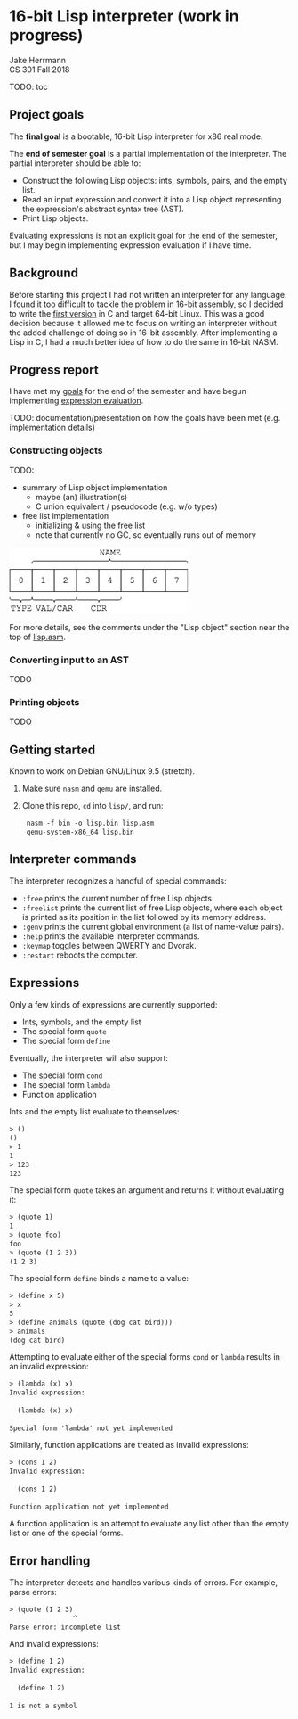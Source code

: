 # 16-bit Lisp interpreter (work in progress)

Jake Herrmann  
CS 301 Fall 2018

TODO: toc

## Project goals

The **final goal** is a bootable, 16-bit Lisp interpreter for x86 real mode.

The **end of semester goal** is a partial implementation of the interpreter.
The partial interpreter should be able to:

- Construct the following Lisp objects: ints, symbols, pairs, and the empty
  list.
- Read an input expression and convert it into a Lisp object representing the
  expression's abstract syntax tree (AST).
- Print Lisp objects.

Evaluating expressions is not an explicit goal for the end of the semester, but
I may begin implementing expression evaluation if I have time.

## Background

Before starting this project I had not written an interpreter for any language.
I found it too difficult to tackle the problem in 16-bit assembly, so I decided
to write the [first version](https://notabug.org/jtherrmann/lisp-in-c) in C and
target 64-bit Linux. This was a good decision because it allowed me to focus on
writing an interpreter without the added challenge of doing so in 16-bit
assembly. After implementing a Lisp in C, I had a much better idea of how to do
the same in 16-bit NASM.

## Progress report

I have met my [goals](#project-goals) for the end of the semester and have
begun implementing [expression evaluation](#expressions).

TODO: documentation/presentation on how the goals have been met (e.g.
implementation details)

### Constructing objects

TODO:
- summary of Lisp object implementation
  - maybe (an) illustration(s)
  - C union equivalent / pseudocode (e.g. w/o types)
- free list implementation
  - initializing & using the free list
  - note that currently no GC, so eventually runs out of memory

![Lisp object](images/lisp-object.png)

For more details, see the comments under the "Lisp object" section near the top
of [lisp.asm](lisp/lisp.asm).

### Converting input to an AST

TODO

### Printing objects

TODO

## Getting started

Known to work on Debian GNU/Linux 9.5 (stretch).

1. Make sure `nasm` and `qemu` are installed.
2. Clone this repo, `cd` into `lisp/`, and run:

        nasm -f bin -o lisp.bin lisp.asm
        qemu-system-x86_64 lisp.bin

## Interpreter commands

The interpreter recognizes a handful of special commands:

- `:free` prints the current number of free Lisp objects.
- `:freelist` prints the current list of free Lisp objects, where each object
  is printed as its position in the list followed by its memory address.
- `:genv` prints the current global environment (a list of name-value pairs).
- `:help` prints the available interpreter commands.
- `:keymap` toggles between QWERTY and Dvorak.
- `:restart` reboots the computer.

## Expressions

Only a few kinds of expressions are currently supported:

- Ints, symbols, and the empty list
- The special form `quote`
- The special form `define`

Eventually, the interpreter will also support:

- The special form `cond`
- The special form `lambda`
- Function application

Ints and the empty list evaluate to themselves:

    > ()
    ()
    > 1
    1
    > 123
    123

The special form `quote` takes an argument and returns it without evaluating
it:

    > (quote 1)
    1
    > (quote foo)
    foo
    > (quote (1 2 3))
    (1 2 3)

The special form `define` binds a name to a value:

    > (define x 5)
    > x
    5
    > (define animals (quote (dog cat bird)))
    > animals
    (dog cat bird)

Attempting to evaluate either of the special forms `cond` or `lambda` results
in an invalid expression:

    > (lambda (x) x)
    Invalid expression:

      (lambda (x) x)

    Special form 'lambda' not yet implemented

Similarly, function applications are treated as invalid expressions:

    > (cons 1 2)
    Invalid expression:

      (cons 1 2)

    Function application not yet implemented

A function application is an attempt to evaluate any list other than the empty
list or one of the special forms.

## Error handling

The interpreter detects and handles various kinds of errors. For example, parse
errors:

    > (quote (1 2 3)
                    ^
    Parse error: incomplete list

And invalid expressions:

    > (define 1 2)
    Invalid expression:

      (define 1 2)

    1 is not a symbol

